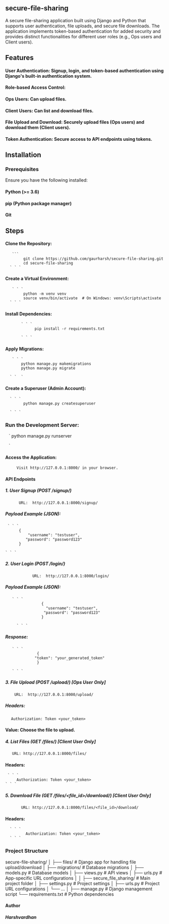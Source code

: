 ## secure-file-sharing
A secure file-sharing application built using Django and Python that supports user authentication, file uploads, and secure file downloads. The application implements token-based authentication for added security and provides distinct functionalities for different user roles (e.g., Ops users and Client users).

## Features
#### User Authentication: Signup, login, and token-based authentication using Django's built-in authentication system.
#### Role-based Access Control:
#### Ops Users: Can upload files.
#### Client Users: Can list and download files.
#### File Upload and Download: Securely upload files (Ops users) and download them (Client users).
#### Token Authentication: Secure access to API endpoints using tokens.


## Installation
###  Prerequisites
 Ensure you have the following installed:

#### Python (>= 3.6)
#### pip (Python package manager)
#### Git

## Steps
 #### Clone the Repository:
       ``` 
            git clone https://github.com/gaurharsh/secure-file-sharing.git
            cd secure-file-sharing
      ` ` ` 

 #### Create a Virtual Environment:
       ` ` `
            python -m venv venv
            source venv/bin/activate  # On Windows: venv\Scripts\activate
      ` ` `

#### Install Dependencies:
           ` ` ` 
                 pip install -r requirements.txt
            
           ` ` `
             

 ####  Apply Migrations:
       ` ` ` 
           python manage.py makemigrations
           python manage.py migrate
       
      ` `  `

#### Create a Superuser (Admin Account):
      ` ` `
            python manage.py createsuperuser
        
      ` ` ` 

### Run the Development Server:
 
   ` ` ` 
           python manage.py runserver
           
   ` ` ` 

####   Access the Application:

 
         Visit http://127.0.0.1:8000/ in your browser.
         
  


 #### API Endpoints

 ##### 1. User Signup (POST /signup/)
 
          URL:  http://127.0.0.1:8000/signup/ 
      
 
 

#####  Payload Example (JSON):
 
     ` ` ` 
          {
              "username": "testuser",
             "password": "password123"
          }
          
    ` ` ` 

##### 2. User Login (POST /login/)
       
                URL:  http://127.0.0.1:8000/login/
   
      


##### Payload Example (JSON):
       ` ` `
                    {
                      "username": "testuser",
                     "password": "password123"
                    }
 
         ` ` `

 ##### Response:
       ` ` `
                  {
                 "token": "your_generated_token"
                  }

       ` ` ` 

##### 3. File Upload (POST /upload/) [Ops User Only]

   
        URL:  http://127.0.0.1:8000/upload/ 
 


##### Headers:

 ` ` ` 
        Authorization: Token <your_token>
 ` ` `  

#### Value: Choose the file to upload.

#####  4. List Files (GET /files/) [Client User Only]

  
       URL: http://127.0.0.1:8000/files/ 
  


#### Headers:

     ` ` ` 
         Authorization: Token <your_token>
    ` ` ` 


##### 5. Download File (GET /files/<file_id>/download/) [Client User Only]
  
           URL: http://127.0.0.1:8000/files/<file_id>/download/


#### Headers:

      ` ` `
             Authorization: Token <your_token>
      ` ` `

###  Project Structure
secure-file-sharing/
│
├── files/                   # Django app for handling file upload/download
│      ├── migrations/          # Database migrations
│      ├── models.py            # Database models
│      ├── views.py             # API views
│      ├── urls.py              # App-specific URL configurations
│
│
├── secure_file_sharing/     # Main project folder
│     ├── settings.py          # Project settings
│     ├── urls.py              # Project URL configurations
│      └── ...
│
├── manage.py                # Django management script
└── requirements.txt         # Python dependencies




#### Author
 ##### Harshvardhan 
